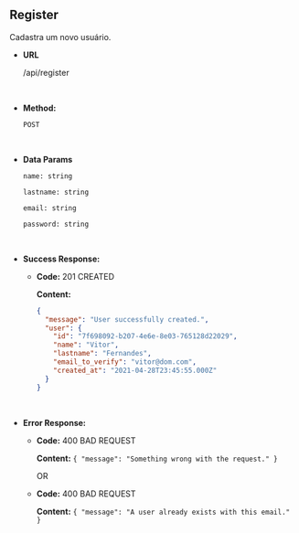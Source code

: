 ## **Register**

Cadastra um novo usuário.

- **URL**

  /api/register

</br>

- **Method:**

  `POST`

</br>

- **Data Params**

  `name: string`

  `lastname: string`

  `email: string`

  `password: string`

</br>

- **Success Response:**

  - **Code:** 201 CREATED

    **Content:**

    ```json
    {
      "message": "User successfully created.",
      "user": {
        "id": "7f698092-b207-4e6e-8e03-765128d22029",
        "name": "Vitor",
        "lastname": "Fernandes",
        "email_to_verify": "vitor@dom.com",
        "created_at": "2021-04-28T23:45:55.000Z"
      }
    }
    ```

</br>

- **Error Response:**

  - **Code:** 400 BAD REQUEST

    **Content:** `{ "message": "Something wrong with the request." }`

    OR

  - **Code:** 400 BAD REQUEST

    **Content:** `{ "message": "A user already exists with this email." }`
